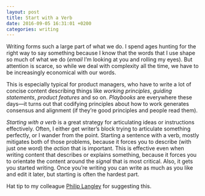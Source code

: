 ```yaml
---
layout: post
title: Start with a Verb
date: 2016-09-05 16:31:01 +0200
categories: writing
---
```


Writing forms such a large part of what we do. I spend ages hunting for the right way to say something because I know that the words that I use shape so much of what we do (*email* I’m looking at you and rolling my eyes). But attention is scarce, so while we deal with complexity all the time, we have to be increasingly economical with our words.

This is especially typical for product managers, who have to write a lot of concise content describing things like *working principles*, *guiding statements*, *product features* and so on. *Playbooks* are everywhere these days—it turns out that codifying principles about how to work generates consensus and alignment (if they’re good principles and people read them). 

*Starting with a verb* is a great strategy for articulating ideas or instructions effectively. Often, I either get writer’s block trying to articulate something perfectly, or I wander from the point. Starting a sentence with a verb, mostly mitigates both of those problems, because it forces you to describe (with just one word) the *action* that is important. This is effective even when writing content that describes or explains something, because it forces you to orientate the content around the *signal* that is most critical. Also, it gets you started writing. Once you’re writing you can write as much as you like and edit it later, but starting is often the hardest part.

Hat tip to my colleague [Philip Langley](http://twitter.com/philiplangleyza) for suggesting this.
